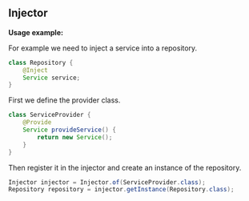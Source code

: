 ## Injector

**Usage example:**

For example we need to inject a service into a repository.
```java
class Repository {
    @Inject
    Service service;
}
```   

First we define the provider class.
```java
class ServiceProvider {
    @Provide
    Service provideService() {
        return new Service();
    }
}
```  

Then register it in the injector and create an instance of the repository.
```java
Injector injector = Injector.of(ServiceProvider.class);
Repository repository = injector.getInstance(Repository.class);
```  
